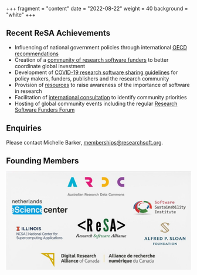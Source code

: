 +++
fragment = "content"
date = "2022-08-22"
weight = 40
background = "white"
+++

## Recent ReSA Achievements
- Influencing of national government policies through international [OECD recommendations](https://www.oecd.org/sti/recommendation-access-to-research-data-from-public-funding.htm)
- Creation of a [community of research software funders](https://www.researchsoft.org/funders-forum/) to better coordinate global investment
- Development of [COVID-19 research software sharing guidelines](https://zenodo.org/record/3932953#.Xx_f7Z4za70) for policy makers, funders, publishers and the research community
- Provision of [resources](https://www.researchsoft.org/resa-resources/) to raise awareness of the importance of software in research
- Facilitation of [international consultation](https://www.researchsoft.org/resa-resources/) to identify community priorities
- Hosting of global community events including the regular [Research Software Funders Forum](https://www.researchsoft.org/events/2022-06/)

## Enquiries
Please contact Michelle Barker, [memberships@researchsoft.org](mailto:memberships@researchsoft.org).    

## Founding Members 

<img src="ReSAFoundingMembersSquare.jpg">


